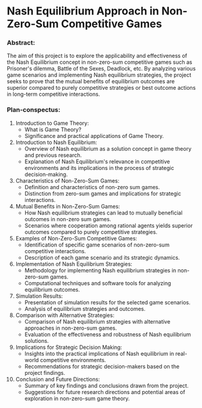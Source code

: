 # Nash Equilibrium Approach in Non-Zero-Sum Competitive Games

### Abstract:

The aim of this project is to explore the applicability and effectiveness of the Nash Equilibrium concept in non-zero-sum competitive games such as Prisoner's dilemma, Battle of the Sexes, Deadlock, etc. By analyzing various game scenarios and implementing Nash equilibrium strategies, the project seeks to prove that the mutual benefits of equilibrium outcomes are superior compared to purely competitive strategies or best outcome actions in long-term competitive interactions.


### Plan-conspectus:

1. Introduction to Game Theory: 
	- What is Game Theory?
	- Significance and practical applications of Game Theory.
2. Introduction to Nash Equilibrium:
	- Overview of Nash equilibrium as a solution concept in game theory and previous research.
	- Explanation of Nash Equilibrium's relevance in competitive environments and its implications in the process of strategic decision-making.
3. Characteristics of Non-Zero-Sum Games:
	- Definition and characteristics of non-zero sum games.
	- Distinction from zero-sum games and implications for strategic interactions.
4. Mutual Benefits in Non-Zero-Sum Games:
	- How Nash equilibrium strategies can lead to mutually beneficial outcomes in non-zero sum games.
	- Scenarios where cooperation among rational agents yields superior outcomes compared to purely competitive strategies.
5. Examples of Non-Zero-Sum Competitive Games:
	- Identification of specific game scenarios of non-zero-sum competitive interactions.
	- Description of each game scenario and its strategic dynamics.
6. Implementation of Nash Equilibrium Strategies:
	- Methodology for implementing Nash equilibrium strategies in non-zero-sum games.
	- Computational techniques and software tools for analyzing equilibrium outcomes.
7. Simulation Results:
	- Presentation of simulation results for the selected game scenarios.
	- Analysis of equilibrium strategies and outcomes.
8. Comparison with Alternative Strategies:
	- Comparison of Nash equilibrium strategies with alternative approaches in non-zero-sum games.
	- Evaluation of the effectiveness and robustness of Nash equilibrium solutions.
9. Implications for Strategic Decision Making:
	- Insights into the practical implications of Nash equilibrium in real-world competitive environments.
	- Recommendations for strategic decision-makers based on the project findings.
10. Conclusion and Future Directions:
	- Summary of key findings and conclusions drawn from the project.
	- Suggestions for future research directions and potential areas of exploration in non-zero-sum game theory.
